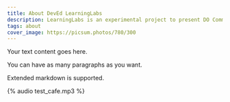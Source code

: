```yaml
---
title: About DevEd LearningLabs
description: LearningLabs is an experimental project to present DO Community content in alternative ways, focusing on interactive learning.
tags: about
cover_image: https://picsum.photos/780/300
---
```


Your text content goes here.

You can have as many paragraphs as you want.

Extended markdown is supported.

{% audio test_cafe.mp3 %}
